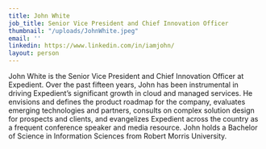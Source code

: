 ```yaml
---
title: John White
job_title: Senior Vice President and Chief Innovation Officer
thumbnail: "/uploads/JohnWhite.jpeg"
email: ''
linkedin: https://www.linkedin.com/in/iamjohn/
layout: person
---
```

John White is the Senior Vice President and Chief Innovation Officer at Expedient. Over the past fifteen years, John has been instrumental in driving Expedient’s significant growth in cloud and managed services. He envisions and defines the product roadmap for the company, evaluates emerging technologies and partners, consults on complex solution design for prospects and clients, and evangelizes Expedient across the country as a frequent conference speaker and media resource. John holds a Bachelor of Science in Information Sciences from Robert Morris University.